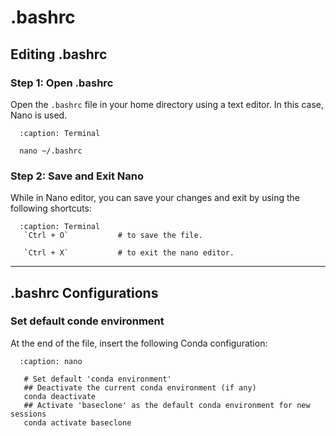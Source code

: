 # .bashrc

## Editing .bashrc

### Step 1: Open .bashrc
Open the `.bashrc` file in your home directory using a text editor. In this case, Nano is used.

 ```{code-block} bash
   :caption: Terminal
 
   nano ~/.bashrc
 ```

### Step 2: Save and Exit Nano
While in Nano editor, you can save your changes and exit by using the following shortcuts:

 ```{code-block} bash
   :caption: Terminal    
    `Ctrl + O`           # to save the file.
    
    `Ctrl + X`           # to exit the nano editor.
```

---

## .bashrc Configurations

### Set default conde environment
At the end of the file, insert the following Conda configuration:

 ```{code-block} bash
   :caption: nano
   
    # Set default 'conda environment'
    ## Deactivate the current conda environment (if any)
    conda deactivate
    ## Activate 'baseclone' as the default conda environment for new sessions
    conda activate baseclone
```

